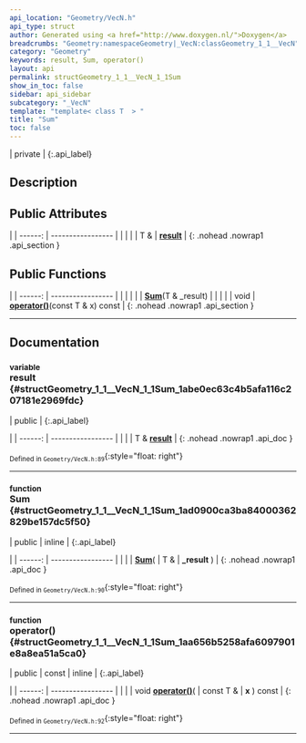```yaml
---
api_location: "Geometry/VecN.h"
api_type: struct
author: Generated using <a href="http://www.doxygen.nl/">Doxygen</a>
breadcrumbs: "Geometry:namespaceGeometry|_VecN:classGeometry_1_1__VecN"
category: "Geometry"
keywords: result, Sum, operator()
layout: api
permalink: structGeometry_1_1__VecN_1_1Sum
show_in_toc: false
sidebar: api_sidebar
subcategory: "_VecN"
template: "template< class T  > "
title: "Sum"
toc: false
---
```


| private |
{:.api_label}

## Description





## Public Attributes

|
| ------: | ----------------- |
|  | |
| T & | **[result](#structGeometry_1_1%5F%5FVecN_1_1Sum_1abe0ec63c4b5afa116c207181e2969fdc)**  |
{: .nohead .nowrap1 .api_section }


## Public Functions

|
| ------: | ----------------- |
|  | |
|  | **[Sum](#structGeometry_1_1%5F%5FVecN_1_1Sum_1ad0900ca3ba84000362829be157dc5f50)**(T & _result) |
|  | |
| void | **[operator()](#structGeometry_1_1%5F%5FVecN_1_1Sum_1aa656b5258afa6097901e8a8ea51a5ca0)**(const T & x) const |
{: .nohead .nowrap1 .api_section }


-------------------------------------------------------------------

## Documentation

### <small>variable</small><br/> result {#structGeometry_1_1__VecN_1_1Sum_1abe0ec63c4b5afa116c207181e2969fdc}

| public |
{:.api_label}

|
| ------: | ----------------- |
|  |
| T & **[result](#structGeometry_1_1%5F%5FVecN_1_1Sum_1abe0ec63c4b5afa116c207181e2969fdc)**  |
{: .nohead .nowrap1 .api_doc }





<sub>Defined in `Geometry/VecN.h:89`</sub>{:style="float: right"}

-------------------------------------------------------------------

### <small>function</small><br/> Sum {#structGeometry_1_1__VecN_1_1Sum_1ad0900ca3ba84000362829be157dc5f50}

| public | inline |
{:.api_label}

|
| ------: | ----------------- |
|  |
|  **[Sum](#structGeometry_1_1%5F%5FVecN_1_1Sum_1ad0900ca3ba84000362829be157dc5f50)**( | T & | **_result** ) |
{: .nohead .nowrap1 .api_doc }





<sub>Defined in `Geometry/VecN.h:90`</sub>{:style="float: right"}

-------------------------------------------------------------------

### <small>function</small><br/> operator() {#structGeometry_1_1__VecN_1_1Sum_1aa656b5258afa6097901e8a8ea51a5ca0}

| public | const | inline |
{:.api_label}

|
| ------: | ----------------- |
|  |
| void **[operator()](#structGeometry_1_1%5F%5FVecN_1_1Sum_1aa656b5258afa6097901e8a8ea51a5ca0)**( | const T & | **x** ) const |
{: .nohead .nowrap1 .api_doc }





<sub>Defined in `Geometry/VecN.h:92`</sub>{:style="float: right"}

-------------------------------------------------------------------

